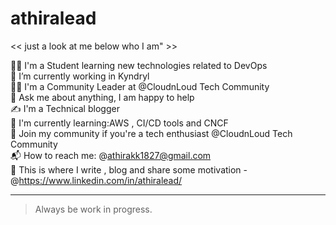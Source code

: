 # athiralead
<< just a look at me below who I am" >>

👨‍🎓 I'm a Student learning new technologies related to DevOps     
🔭 I’m currently working in Kyndryl                          
👨‍🏫 I'm a Community Leader at @CloudnLoud Tech Community               
💬 Ask me about anything, I am happy to help           
✍ I'm a Technical blogger                
🌱 I'm currently learning:AWS , CI/CD tools and CNCF                          
👯 Join my community if you're a tech enthusiast @CloudnLoud Tech Community                                 
📬 How to reach me: @athirakk1827@gmail.com                        
💪 This is where I write , blog and share some motivation - @https://www.linkedin.com/in/athiralead/                                 


---
> Always be work in progress.
